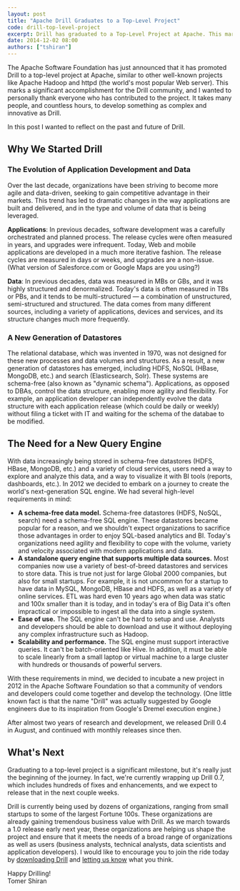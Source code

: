 ```yaml
---
layout: post
title: "Apache Drill Graduates to a Top-Level Project"
code: drill-top-level-project
excerpt: Drill has graduated to a Top-Level Project at Apache. This marks a significant accomplishment for the Drill community, which now includes dozens of developers working at a variety of companies.
date: 2014-12-02 08:00
authors: ["tshiran"]
---
```

The Apache Software Foundation has just announced that it has promoted Drill to a top-level project at Apache, similar to other well-known projects like Apache Hadoop and httpd (the world's most popular Web server). This marks a significant accomplishment for the Drill community, and I wanted to personally thank everyone who has contributed to the project. It takes many people, and countless hours, to develop something as complex and innovative as Drill.

In this post I wanted to reflect on the past and future of Drill.

## Why We Started Drill

### The Evolution of Application Development and Data

Over the last decade, organizations have been striving to become more agile and data-driven, seeking to gain competitive advantage in their markets. This trend has led to dramatic changes in the way applications are built and delivered, and in the type and volume of data that is being leveraged.

**Applications**: In previous decades, software development was a carefully orchestrated and planned process. The release cycles were often measured in years, and upgrades were infrequent. Today, Web and mobile applications are developed in a much more iterative fashion. The release cycles are measured in days or weeks, and upgrades are a non-issue. (What version of Salesforce.com or Google Maps are you using?)

**Data**: In previous decades, data was measured in MBs or GBs, and it was highly structured and denormalized. Today's data is often measured in TBs or PBs, and it tends to be multi-structured — a combination of unstructured, semi-structured and structured. The data comes from many different sources, including a variety of applications, devices and services, and its structure changes much more frequently.

### A New Generation of Datastores

The relational database, which was invented in 1970, was not designed for these new processes and data volumes and structures. As a result, a new generation of datastores has emerged, including HDFS, NoSQL (HBase, MongoDB, etc.) and search (Elasticsearch, Solr).  These systems are schema-free (also known as "dynamic schema"). Applications, as opposed to DBAs, control the data structure, enabling more agility and flexibility. For example, an application developer can independently evolve the data structure with each application release (which could be daily or weekly) without filing a ticket with IT and waiting for the schema of the databae to be modified.

## The Need for a New Query Engine

With data increasingly being stored in schema-free datastores (HDFS, HBase, MongoDB, etc.) and a variety of cloud services, users need a way to explore and analyze this data, and a way to visualize it with BI tools (reports, dashboards, etc.). In 2012 we decided to embark on a journey to create the world's next-generation SQL engine. We had several high-level requirements in mind:

* **A schema-free data model.** Schema-free datastores (HDFS, NoSQL, search) need a schema-free SQL engine. These datastores became popular for a reason, and we shouldn't expect organizations to sacrifice those advantages in order to enjoy SQL-based analytics and BI. Today's organizations need agility and flexibility to cope with the volume, variety and velocity associated with modern applications and data.  
* **A standalone query engine that supports multiple data sources.** Most companies now use a variety of best-of-breed datastores and services to store data. This is true not just for large Global 2000 companies, but also for small startups. For example, it is not uncommon for a startup to have data in MySQL, MongoDB, HBase and HDFS, as well as a variety of online services. ETL was hard even 10 years ago when data was static and 100x smaller than it is today, and in today's era of Big Data it's often impractical or impossible to ingest all the data into a single system.
* **Ease of use.** The SQL engine can't be hard to setup and use. Analysts and developers should be able to download and use it without deploying any complex infrastructure such as Hadoop.
* **Scalability and performance.** The SQL engine must support interactive queries. It can't be batch-oriented like Hive. In addition, it must be able to scale linearly from a small laptop or virtual machine to a large cluster with hundreds or thousands of powerful servers.

With these requirements in mind, we decided to incubate a new project in 2012 in the Apache Software Foundation so that a community of vendors and developers could come together and develop the technology. (One little known fact is that the name "Drill" was actually suggested by Google engineers due to its inspiration from Google's Dremel execution engine.)

After almost two years of research and development, we released Drill 0.4 in August, and continued with monthly releases since then.

## What's Next

Graduating to a top-level project is a significant milestone, but it's really just the beginning of the journey. In fact, we're currently wrapping up Drill 0.7, which includes hundreds of fixes and enhancements, and we expect to release that in the next couple weeks.

Drill is currently being used by dozens of organizations, ranging from small startups to some of the largest Fortune 100s. These organizations are already gaining tremendous business value with Drill. As we march towards a 1.0 release early next year, these organizations are helping us shape the project and ensure that it meets the needs of a broad range of organizations as well as users (business analysts, technical analysts, data scientists and application developers). I would like to encourage you to join the ride today by [downloading Drill](http://drill.apache.org/download/) and [letting us know](mailto:user@drill.apache.org) what you think.

Happy Drilling!  
Tomer Shiran